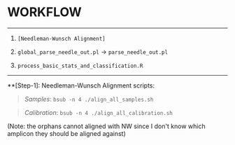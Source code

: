 # WORKFLOW
----------

1. `[Needleman-Wunsch Alignment]`

2. `global_parse_needle_out.pl`
	-> `parse_needle_out.pl`

3. `process_basic_stats_and_classification.R`



---

**[Step-1]:
Needleman-Wunsch Alignment scripts:
> *Samples*: 
`bsub -n 4 ./align_all_samples.sh`

> *Calibration*:
`bsub -n 4 ./align_all_calibration.sh` 

(Note: the orphans cannot aligned with NW since I don't know which amplicon they should be aligned against)
